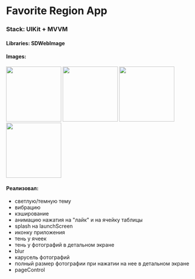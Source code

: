 
<h1>Favorite Region App</h1>
<h3>Stack: UIKit + MVVM</h3>
<h4>Libraries: SDWebImage</h4>
<h4>Images:</h4>
<img src="https://github.com/KozhemyakinNikita/FavoriteRegionsApp/assets/110396918/361cd7a9-9ed4-4afc-ad9d-e40638a62ca7" width="150"> <img src="https://github.com/KozhemyakinNikita/FavoriteRegionsApp/assets/110396918/51d39c20-21b3-4635-83c8-a17d79723dd2" width="150"> <img src="https://github.com/KozhemyakinNikita/FavoriteRegionsApp/assets/110396918/4dbd8b9c-dba0-4abc-9f28-1028e5782bfd" width="150"> <img src="https://github.com/KozhemyakinNikita/FavoriteRegionsApp/assets/110396918/0fef9e4f-e5cd-48b8-8232-cbd555102895" width="150">

<h4>Реализовал:</h4>

  - светлую/темную тему
  - вибрацию  
  - кэширование
  - анимацию нажатия на "лайк" и на ячейку таблицы
  - splash на launchScreen
  - иконку приложения
  - тень у ячеек
  - тень у фотографий в детальном экране
  - blur
  - карусель фотографий
  - полный размер фотографии при нажатии на нее в детальном экране
  - pageControl
